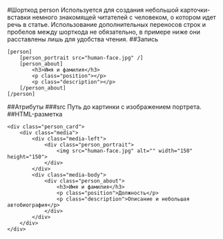 #Шорткод person
Используется для создания небольшой карточки-вставки немного знакомящей читателей с человеком, о котором идет речь в статье. Использование дополнительных переносов строк и пробелов между шорткода не обязательно, в примере ниже они расставлены лишь для удобства чтения.
##Запись
```
[person]
	[person_portrait src="human-face.jpg" /]
	[person_about]
		<h3>Имя и фамилия</h3>
		<p class="position"></p>
		<p class="description"></p>
	[/person_about]
[/person]
```
##Атрибуты
###src
Путь до картинки с изображением портрета.
##HTML-разметка
```
<div class="person_card">
	<div class="media">
		<div class="media-left">
			<div class="person_portrait">
				<img src="human-face.jpg" alt="" width="150" height="150">
			</div>
		</div>
		<div class="media-body">
			<div class="person_about">
				<h3>Имя и фамилия</h3>
                <p class="position">Должность</p>
                <p class="description">Описание и небольшая автобиография</p>
			</div>
		</div>
	</div>
</div>
```